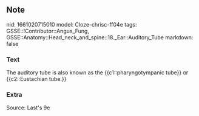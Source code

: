 ## Note
nid: 1661020715010
model: Cloze-chrisc-ff04e
tags: GSSE::!Contributor::Angus_Fung, GSSE::Anatomy::Head_neck_and_spine::18._Ear::Auditory_Tube
markdown: false

### Text
The auditory tube is also known as the {{c1::pharyngotympanic tube}} or {{c2::Eustachian tube.}}

### Extra
Source: Last's 9e

